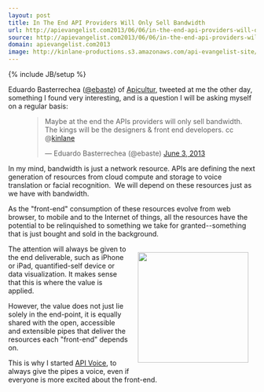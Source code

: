 ```yaml
---
layout: post
title: In The End API Providers Will Only Sell Bandwidth
url: http://apievangelist.com2013/06/06/in-the-end-api-providers-will-only-sell-bandwidth/
source: http://apievangelist.com2013/06/06/in-the-end-api-providers-will-only-sell-bandwidth/
domain: apievangelist.com2013
image: http://kinlane-productions.s3.amazonaws.com/api-evangelist-site/blog/apicultur-logo.png
---
```

{% include JB/setup %}
<p>Eduardo Basterrechea (<a href="https://twitter.com/ebaste">@ebaste</a>) of <a href="http://www.apicultur.com/en/" target="_blank">Apicultur</a>, tweeted at me the other day, something I found very interesting, and is a question I will be asking myself on a regular basis:</p>
<div style="padding-left: 35px;">
<blockquote class="twitter-tweet">
<p>Maybe at the end the APIs providers will only sell bandwidth. The kings will be the designers &amp; front end developers. cc @<a href="https://twitter.com/kinlane">kinlane</a></p>
&mdash; Eduardo Basterrechea (@ebaste) <a href="https://twitter.com/ebaste/status/341664809101705216">June 3, 2013</a></blockquote>
</div>
<script src="http://platform.twitter.com/widgets.js"></script>
<p>In my mind, bandwidth is just a network resource.  APIs are defining the next generation of resources from cloud compute and storage to voice translation or facial recognition. &nbsp;We will depend on these resources just as we have with bandwidth.</p>
<p>As the "front-end" consumption of these resources evolve from web browser, to mobile and to the Internet of things, all the resources have the potential to be relinquished to something we take for granted--something that is just bought and sold in the background.</p>
<p><a href="http://www.apicultur.com/en/" target="_blank"><img style="padding: 15px;" src="https://s3.amazonaws.com/kinlane-productions/api-evangelist/apicultur/apicultur-logo.png" alt="" width="225" align="right" /></a></p>
<p>The attention will always be given to the end deliverable, such as iPhone or iPad, quantified-self device or data visualization.  It makes sense that this is where the value is applied.</p>
<p>However, the value does not just lie solely in the end-point, it is equally shared with the open, accessible and extensible pipes that deliver the resources each "front-end" depends on.</p>
<p>This is why I started <a title="API Voice" href="http://apivoice.com">API Voice</a>, to always give the pipes a voice, even if everyone is more excited about the front-end.</p>
